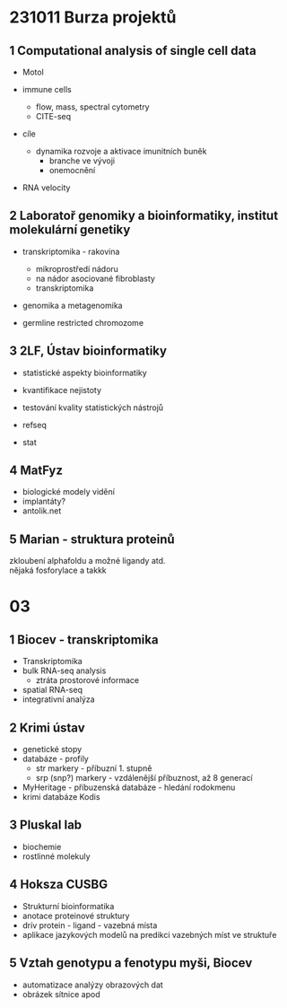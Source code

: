 # 231011 Burza projektů
## 1 Computational analysis of single cell data
- Motol

- immune cells
  - flow, mass, spectral cytometry
  - CITE-seq

- cíle
  - dynamika rozvoje a aktivace imunitních buněk
    - branche ve vývoji
    - onemocnění

- RNA velocity

## 2 Laboratoř genomiky a bioinformatiky, institut molekulární genetiky
- transkriptomika - rakovina
  - mikroprostředí nádoru
  - na nádor asociované fibroblasty
  - transkriptomika

- genomika a metagenomika

- germline restricted chromozome

## 3 2LF, Ústav bioinformatiky
- statistické aspekty bioinformatiky
- kvantifikace nejistoty
- testování kvality statistických nástrojů

- refseq
- stat

## 4 MatFyz
- biologické modely vidění
- implantáty?
- antolik.net

## 5 Marian - struktura proteinů
zkloubení alphafoldu a možné ligandy atd.  
nějaká fosforylace a takkk

# 03

## 1 Biocev - transkriptomika
* Transkriptomika
* bulk RNA-seq analysis
  * ztráta prostorové informace
* spatial RNA-seq
* integrativní analýza

## 2 Krimi ústav
* genetické stopy
* databáze - profily
  * str markery - příbuzní 1. stupně
  * srp (snp?) markery - vzdálenější příbuznost, až 8 generací
* MyHeritage - příbuzenská databáze - hledání rodokmenu
* krimi databáze Kodis

## 3 Pluskal lab
* biochemie
* rostlinné molekuly

## 4 Hoksza CUSBG
* Strukturní bioinformatika
* anotace proteinové struktury
* drív protein - ligand - vazebná místa
* aplikace jazykových modelů na predikci vazebných míst ve struktuře

## 5 Vztah genotypu a fenotypu myši, Biocev
* automatizace analýzy obrazových dat
* obrázek sítnice apod
